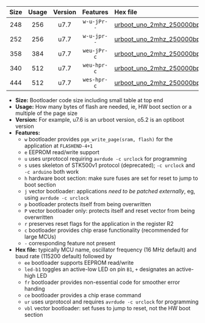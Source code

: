 |Size|Usage|Version|Features|Hex file|
|:-:|:-:|:-:|:-:|:--|
|248|256|u7.7|`w-u-jPr--`|[urboot_uno_2mhz_250000bps_led+b5_ur_vbl.hex](https://raw.githubusercontent.com/stefanrueger/urboot.hex/main/boards/uno/fcpu_2mhz/250000_bps/urboot_uno_2mhz_250000bps_led+b5_ur_vbl.hex)|
|252|256|u7.7|`w-u-jpr--`|[urboot_uno_2mhz_250000bps_led+b5_fr_ur_vbl.hex](https://raw.githubusercontent.com/stefanrueger/urboot.hex/main/boards/uno/fcpu_2mhz/250000_bps/urboot_uno_2mhz_250000bps_led+b5_fr_ur_vbl.hex)|
|358|384|u7.7|`weu-jPr-c`|[urboot_uno_2mhz_250000bps_ee_led+b5_fr_ce_ur_vbl.hex](https://raw.githubusercontent.com/stefanrueger/urboot.hex/main/boards/uno/fcpu_2mhz/250000_bps/urboot_uno_2mhz_250000bps_ee_led+b5_fr_ce_ur_vbl.hex)|
|340|512|u7.7|`weu-hpr-c`|[urboot_uno_2mhz_250000bps_ee_led+b5_fr_ce_ur.hex](https://raw.githubusercontent.com/stefanrueger/urboot.hex/main/boards/uno/fcpu_2mhz/250000_bps/urboot_uno_2mhz_250000bps_ee_led+b5_fr_ce_ur.hex)|
|444|512|u7.7|`wes-hpr-c`|[urboot_uno_2mhz_250000bps_ee_led+b5_fr_ce.hex](https://raw.githubusercontent.com/stefanrueger/urboot.hex/main/boards/uno/fcpu_2mhz/250000_bps/urboot_uno_2mhz_250000bps_ee_led+b5_fr_ce.hex)|

- **Size:** Bootloader code size including small table at top end
- **Usage:** How many bytes of flash are needed, ie, HW boot section or a multiple of the page size
- **Version:** For example, u7.6 is an urboot version, o5.2 is an optiboot version
- **Features:**
  + `w` bootloader provides `pgm_write_page(sram, flash)` for the application at `FLASHEND-4+1`
  + `e` EEPROM read/write support
  + `u` uses urprotocol requiring `avrdude -c urclock` for programming
  + `s` uses skeleton of STK500v1 protocol (deprecated); `-c urclock` and `-c arduino` both work
  + `h` hardware boot section: make sure fuses are set for reset to jump to boot section
  + `j` vector bootloader: applications *need to be patched externally*, eg, using `avrdude -c urclock`
  + `p` bootloader protects itself from being overwritten
  + `P` vector bootloader only: protects itself and reset vector from being overwritten
  + `r` preserves reset flags for the application in the register R2
  + `c` bootloader provides chip erase functionality (recommended for large MCUs)
  + `-` corresponding feature not present
- **Hex file:** typically MCU name, oscillator frequency (16 MHz default) and baud rate (115200 default) followed by
  + `ee` bootloader supports EEPROM read/write
  + `led-b1` toggles an active-low LED on pin `B1`, `+` designates an active-high LED
  + `fr` bootloader provides non-essential code for smoother error handing
  + `ce` bootloader provides a chip erase command
  + `ur` uses urprotocol and requires `avrdude -c urclock` for programming
  + `vbl` vector bootloader: set fuses to jump to reset, not the HW boot section
